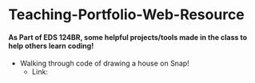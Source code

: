 # Teaching-Portfolio-Web-Resource

#### As Part of EDS 124BR, some helpful projects/tools made in the class to help others learn coding!

- Walking through code of drawing a house on Snap!
  - Link: 
